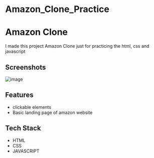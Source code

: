 # Amazon_Clone_Practice
# Amazon Clone

I made this project Amazon Clone just for practicing the html, css and javascript 
## Screenshots
![image](https://github.com/user-attachments/assets/c11e4725-02b9-4eea-8daa-fbf61a54b1e0)

## Features

- clickable elements
- Basic landing page of amazon website
## Tech Stack

- HTML
- CSS
- JAVASCRIPT
